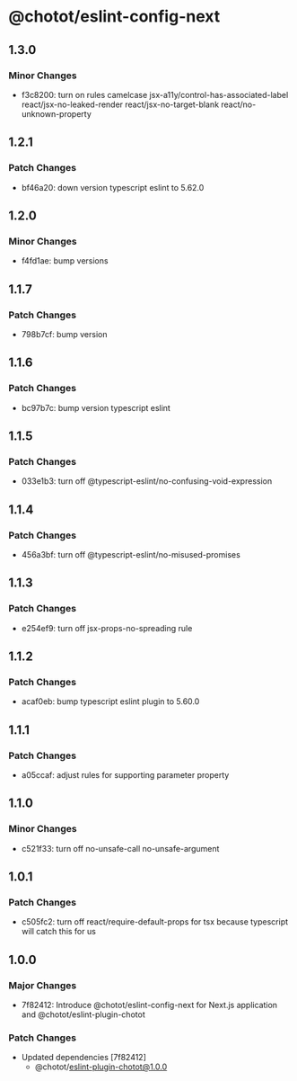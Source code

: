 # @chotot/eslint-config-next

## 1.3.0

### Minor Changes

- f3c8200: turn on rules camelcase jsx-a11y/control-has-associated-label react/jsx-no-leaked-render react/jsx-no-target-blank react/no-unknown-property

## 1.2.1

### Patch Changes

- bf46a20: down version typescript eslint to 5.62.0

## 1.2.0

### Minor Changes

- f4fd1ae: bump versions

## 1.1.7

### Patch Changes

- 798b7cf: bump version

## 1.1.6

### Patch Changes

- bc97b7c: bump version typescript eslint

## 1.1.5

### Patch Changes

- 033e1b3: turn off @typescript-eslint/no-confusing-void-expression

## 1.1.4

### Patch Changes

- 456a3bf: turn off @typescript-eslint/no-misused-promises

## 1.1.3

### Patch Changes

- e254ef9: turn off jsx-props-no-spreading rule

## 1.1.2

### Patch Changes

- acaf0eb: bump typescript eslint plugin to 5.60.0

## 1.1.1

### Patch Changes

- a05ccaf: adjust rules for supporting parameter property

## 1.1.0

### Minor Changes

- c521f33: turn off no-unsafe-call no-unsafe-argument

## 1.0.1

### Patch Changes

- c505fc2: turn off react/require-default-props for tsx because typescript will catch this for us

## 1.0.0

### Major Changes

- 7f82412: Introduce @chotot/eslint-config-next for Next.js application and @chotot/eslint-plugin-chotot

### Patch Changes

- Updated dependencies [7f82412]
  - @chotot/eslint-plugin-chotot@1.0.0
